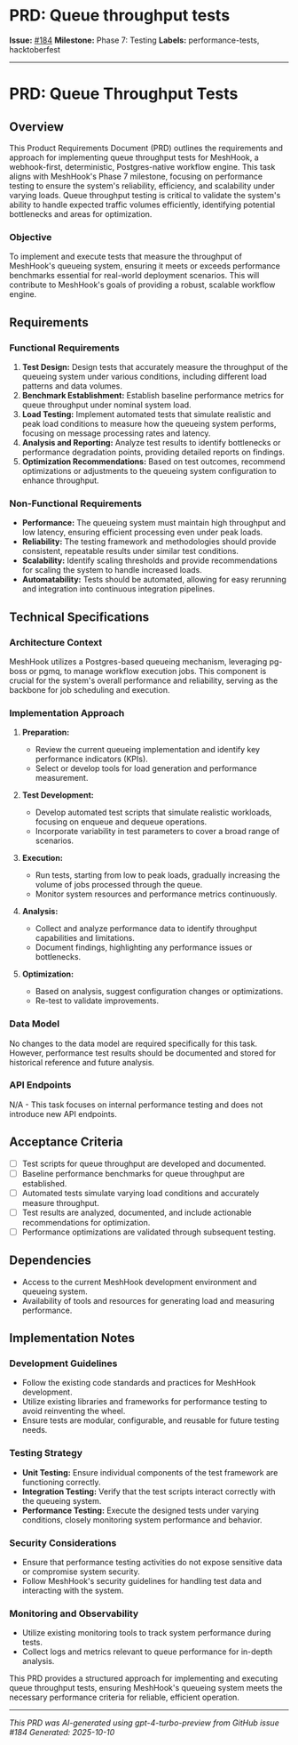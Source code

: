 # PRD: Queue throughput tests

**Issue:** [#184](https://github.com/profullstack/meshhook/issues/184)
**Milestone:** Phase 7: Testing
**Labels:** performance-tests, hacktoberfest

---

# PRD: Queue Throughput Tests

## Overview

This Product Requirements Document (PRD) outlines the requirements and approach for implementing queue throughput tests for MeshHook, a webhook-first, deterministic, Postgres-native workflow engine. This task aligns with MeshHook's Phase 7 milestone, focusing on performance testing to ensure the system's reliability, efficiency, and scalability under varying loads. Queue throughput testing is critical to validate the system's ability to handle expected traffic volumes efficiently, identifying potential bottlenecks and areas for optimization.

### Objective

To implement and execute tests that measure the throughput of MeshHook's queueing system, ensuring it meets or exceeds performance benchmarks essential for real-world deployment scenarios. This will contribute to MeshHook's goals of providing a robust, scalable workflow engine.

## Requirements

### Functional Requirements

1. **Test Design:** Design tests that accurately measure the throughput of the queueing system under various conditions, including different load patterns and data volumes.
2. **Benchmark Establishment:** Establish baseline performance metrics for queue throughput under nominal system load.
3. **Load Testing:** Implement automated tests that simulate realistic and peak load conditions to measure how the queueing system performs, focusing on message processing rates and latency.
4. **Analysis and Reporting:** Analyze test results to identify bottlenecks or performance degradation points, providing detailed reports on findings.
5. **Optimization Recommendations:** Based on test outcomes, recommend optimizations or adjustments to the queueing system configuration to enhance throughput.

### Non-Functional Requirements

- **Performance:** The queueing system must maintain high throughput and low latency, ensuring efficient processing even under peak loads.
- **Reliability:** The testing framework and methodologies should provide consistent, repeatable results under similar test conditions.
- **Scalability:** Identify scaling thresholds and provide recommendations for scaling the system to handle increased loads.
- **Automatability:** Tests should be automated, allowing for easy rerunning and integration into continuous integration pipelines.

## Technical Specifications

### Architecture Context

MeshHook utilizes a Postgres-based queueing mechanism, leveraging pg-boss or pgmq, to manage workflow execution jobs. This component is crucial for the system's overall performance and reliability, serving as the backbone for job scheduling and execution.

### Implementation Approach

1. **Preparation:**
   - Review the current queueing implementation and identify key performance indicators (KPIs).
   - Select or develop tools for load generation and performance measurement.

2. **Test Development:**
   - Develop automated test scripts that simulate realistic workloads, focusing on enqueue and dequeue operations.
   - Incorporate variability in test parameters to cover a broad range of scenarios.

3. **Execution:**
   - Run tests, starting from low to peak loads, gradually increasing the volume of jobs processed through the queue.
   - Monitor system resources and performance metrics continuously.

4. **Analysis:**
   - Collect and analyze performance data to identify throughput capabilities and limitations.
   - Document findings, highlighting any performance issues or bottlenecks.

5. **Optimization:**
   - Based on analysis, suggest configuration changes or optimizations.
   - Re-test to validate improvements.

### Data Model

No changes to the data model are required specifically for this task. However, performance test results should be documented and stored for historical reference and future analysis.

### API Endpoints

N/A - This task focuses on internal performance testing and does not introduce new API endpoints.

## Acceptance Criteria

- [ ] Test scripts for queue throughput are developed and documented.
- [ ] Baseline performance benchmarks for queue throughput are established.
- [ ] Automated tests simulate varying load conditions and accurately measure throughput.
- [ ] Test results are analyzed, documented, and include actionable recommendations for optimization.
- [ ] Performance optimizations are validated through subsequent testing.

## Dependencies

- Access to the current MeshHook development environment and queueing system.
- Availability of tools and resources for generating load and measuring performance.

## Implementation Notes

### Development Guidelines

- Follow the existing code standards and practices for MeshHook development.
- Utilize existing libraries and frameworks for performance testing to avoid reinventing the wheel.
- Ensure tests are modular, configurable, and reusable for future testing needs.

### Testing Strategy

- **Unit Testing:** Ensure individual components of the test framework are functioning correctly.
- **Integration Testing:** Verify that the test scripts interact correctly with the queueing system.
- **Performance Testing:** Execute the designed tests under varying conditions, closely monitoring system performance and behavior.

### Security Considerations

- Ensure that performance testing activities do not expose sensitive data or compromise system security.
- Follow MeshHook's security guidelines for handling test data and interacting with the system.

### Monitoring and Observability

- Utilize existing monitoring tools to track system performance during tests.
- Collect logs and metrics relevant to queue performance for in-depth analysis.

This PRD provides a structured approach for implementing and executing queue throughput tests, ensuring MeshHook's queueing system meets the necessary performance criteria for reliable, efficient operation.

---

*This PRD was AI-generated using gpt-4-turbo-preview from GitHub issue #184*
*Generated: 2025-10-10*
